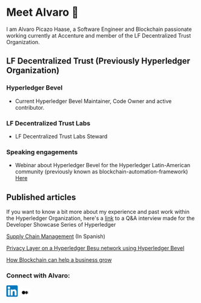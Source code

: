 # Meet Alvaro 👋

I am Alvaro Picazo Haase, a Software Engineer and Blockchain passionate working currently at Accenture and member of the LF Decentralized Trust Organization.


## LF Decentralized Trust (Previously Hyperledger Organization)

### Hyperledger Bevel
- Current Hyperledger Bevel Maintainer, Code Owner and active contributor.
### LF Decentralized Trust Labs
- LF Decentralized Trust Labs Steward

### Speaking engagements
- Webinar about Hyperledger Bevel for the Hyperledger Latin-American community (previously known as blockchain-automation-framework) [Here](https://www.youtube.com/watch?v=Q0mA_SuqJTs)



## Published articles
If you want to know a bit more about my experience and past work within the Hyperledger Organization, here's a [link](https://www.hyperledger.org/blog/developer-showcase-series-alvaro-picazo-haase-blockchain-engineer-accenture) to a Q&A interview made for the Developer Showcase Series of Hyperledger

[Supply Chain Management](https://www.periodistadigital.com/economia/bolsa/20240704/casos-blockchain-supply-chain-management-son-beneficios-noticia-689405009416/) (In Spanish)

[Privacy Layer on a Hyperledger Besu network using Hyperledger Bevel](https://www.lfdecentralizedtrust.org/blog/using-hyperledger-bevel-to-add-a-privacy-layer-to-permissioned-besu-networks)

[How Blockchain can help a business grow](https://medium.com/@alvaropicazo/how-blockchain-can-help-a-business-and-why-hyperledger-bevel-is-a-great-option-f62ae4089f02)

### Connect with Alvaro:

<a href="https://www.linkedin.com/in/apicazohaase"><img src="static/assets/img/LinkedIn.png" width="30"/></a>
<a href="https://medium.com/@alvaropicazo"><img src="static/assets/img/Medium-new.png"  width="30" /></a>
<!--
**alvaropicazo/alvaropicazo** is a ✨ _special_ ✨ repository because its `README.md` (this file) appears on your GitHub profile.

Here are some ideas to get you started:

- 🔭 I’m currently working on ...
- 🌱 I’m currently learning ...
- 👯 I’m looking to collaborate on ...
- 🤔 I’m looking for help with ...
- 💬 Ask me about ...
- 📫 How to reach me: ...
- 😄 Pronouns: ...
- ⚡ Fun fact: ...
-->

